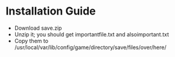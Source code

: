 # Installation Guide
* Download save.zip
* Unzip it; you should get importantfile.txt and alsoimportant.txt  
* Copy them to /usr/local/var/lib/config/game/directory/save/files/over/here/
